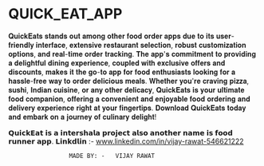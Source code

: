 # QUICK_EAT_APP
𝐐𝐮𝐢𝐜𝐤𝐄𝐚𝐭𝐬 𝐬𝐭𝐚𝐧𝐝𝐬 𝐨𝐮𝐭 𝐚𝐦𝐨𝐧𝐠 𝐨𝐭𝐡𝐞𝐫 𝐟𝐨𝐨𝐝 𝐨𝐫𝐝𝐞𝐫 𝐚𝐩𝐩𝐬 𝐝𝐮𝐞 𝐭𝐨 𝐢𝐭𝐬 𝐮𝐬𝐞𝐫-𝐟𝐫𝐢𝐞𝐧𝐝𝐥𝐲 𝐢𝐧𝐭𝐞𝐫𝐟𝐚𝐜𝐞, 𝐞𝐱𝐭𝐞𝐧𝐬𝐢𝐯𝐞 𝐫𝐞𝐬𝐭𝐚𝐮𝐫𝐚𝐧𝐭 𝐬𝐞𝐥𝐞𝐜𝐭𝐢𝐨𝐧, 𝐫𝐨𝐛𝐮𝐬𝐭 𝐜𝐮𝐬𝐭𝐨𝐦𝐢𝐳𝐚𝐭𝐢𝐨𝐧 𝐨𝐩𝐭𝐢𝐨𝐧𝐬, 𝐚𝐧𝐝 𝐫𝐞𝐚𝐥-𝐭𝐢𝐦𝐞 𝐨𝐫𝐝𝐞𝐫 𝐭𝐫𝐚𝐜𝐤𝐢𝐧𝐠. 𝐓𝐡𝐞 𝐚𝐩𝐩'𝐬 𝐜𝐨𝐦𝐦𝐢𝐭𝐦𝐞𝐧𝐭 𝐭𝐨 𝐩𝐫𝐨𝐯𝐢𝐝𝐢𝐧𝐠 𝐚 𝐝𝐞𝐥𝐢𝐠𝐡𝐭𝐟𝐮𝐥 𝐝𝐢𝐧𝐢𝐧𝐠 𝐞𝐱𝐩𝐞𝐫𝐢𝐞𝐧𝐜𝐞, 𝐜𝐨𝐮𝐩𝐥𝐞𝐝 𝐰𝐢𝐭𝐡 𝐞𝐱𝐜𝐥𝐮𝐬𝐢𝐯𝐞 𝐨𝐟𝐟𝐞𝐫𝐬 𝐚𝐧𝐝 𝐝𝐢𝐬𝐜𝐨𝐮𝐧𝐭𝐬, 𝐦𝐚𝐤𝐞𝐬 𝐢𝐭 𝐭𝐡𝐞 𝐠𝐨-𝐭𝐨 𝐚𝐩𝐩 𝐟𝐨𝐫 𝐟𝐨𝐨𝐝 𝐞𝐧𝐭𝐡𝐮𝐬𝐢𝐚𝐬𝐭𝐬 𝐥𝐨𝐨𝐤𝐢𝐧𝐠 𝐟𝐨𝐫 𝐚 𝐡𝐚𝐬𝐬𝐥𝐞-𝐟𝐫𝐞𝐞 𝐰𝐚𝐲 𝐭𝐨 𝐨𝐫𝐝𝐞𝐫 𝐝𝐞𝐥𝐢𝐜𝐢𝐨𝐮𝐬 𝐦𝐞𝐚𝐥𝐬.  𝐖𝐡𝐞𝐭𝐡𝐞𝐫 𝐲𝐨𝐮'𝐫𝐞 𝐜𝐫𝐚𝐯𝐢𝐧𝐠 𝐩𝐢𝐳𝐳𝐚, 𝐬𝐮𝐬𝐡𝐢, 𝐈𝐧𝐝𝐢𝐚𝐧 𝐜𝐮𝐢𝐬𝐢𝐧𝐞, 𝐨𝐫 𝐚𝐧𝐲 𝐨𝐭𝐡𝐞𝐫 𝐝𝐞𝐥𝐢𝐜𝐚𝐜𝐲, 𝐐𝐮𝐢𝐜𝐤𝐄𝐚𝐭𝐬 𝐢𝐬 𝐲𝐨𝐮𝐫 𝐮𝐥𝐭𝐢𝐦𝐚𝐭𝐞 𝐟𝐨𝐨𝐝 𝐜𝐨𝐦𝐩𝐚𝐧𝐢𝐨𝐧, 𝐨𝐟𝐟𝐞𝐫𝐢𝐧𝐠 𝐚 𝐜𝐨𝐧𝐯𝐞𝐧𝐢𝐞𝐧𝐭 𝐚𝐧𝐝 𝐞𝐧𝐣𝐨𝐲𝐚𝐛𝐥𝐞 𝐟𝐨𝐨𝐝 𝐨𝐫𝐝𝐞𝐫𝐢𝐧𝐠 𝐚𝐧𝐝 𝐝𝐞𝐥𝐢𝐯𝐞𝐫𝐲 𝐞𝐱𝐩𝐞𝐫𝐢𝐞𝐧𝐜𝐞 𝐫𝐢𝐠𝐡𝐭 𝐚𝐭 𝐲𝐨𝐮𝐫 𝐟𝐢𝐧𝐠𝐞𝐫𝐭𝐢𝐩𝐬. 𝐃𝐨𝐰𝐧𝐥𝐨𝐚𝐝 𝐐𝐮𝐢𝐜𝐤𝐄𝐚𝐭𝐬 𝐭𝐨𝐝𝐚𝐲 𝐚𝐧𝐝 𝐞𝐦𝐛𝐚𝐫𝐤 𝐨𝐧 𝐚 𝐣𝐨𝐮𝐫𝐧𝐞𝐲 𝐨𝐟 𝐜𝐮𝐥𝐢𝐧𝐚𝐫𝐲 𝐝𝐞𝐥𝐢𝐠𝐡𝐭!

𝗤𝘂𝗶𝗰𝗸𝗘𝗮𝘁 𝗶𝘀 𝗮 𝗶𝗻𝘁𝗲𝗿𝘀𝗵𝗮𝗹𝗮 𝗽𝗿𝗼𝗷𝗲𝗰𝘁 𝗮𝗹𝘀𝗼 𝗮𝗻𝗼𝘁𝗵𝗲𝗿 𝗻𝗮𝗺𝗲 𝗶𝘀 𝗳𝗼𝗼𝗱 𝗿𝘂𝗻𝗻𝗲𝗿 𝗮𝗽𝗽.
𝗟𝗶𝗻𝗸𝗱𝗹𝗶𝗻 :- www.linkedin.com/in/vijay-rawat-546621222

                     MADE BY: -   VIJAY RAWAT
